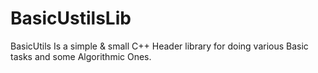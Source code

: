 # BasicUstilsLib
BasicUtils Is a simple & small C++ Header library for doing various Basic tasks and some Algorithmic Ones.
